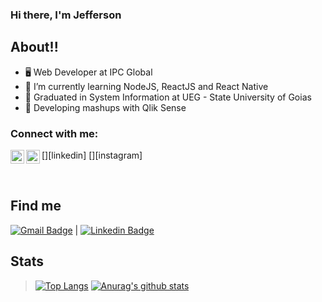 ### Hi there, I'm Jefferson

## About!!

- 🖥️ Web Developer at IPC Global
- 🌱 I’m currently learning NodeJS, ReactJS and React Native
- 👯 Graduated in System Information at UEG - State University of Goias
- 🥅 Developing mashups with Qlik Sense

### Connect with me:

[<img align="left" alt="jeffersonshibuya | LinkedIn" width="22px" src="https://cdn.jsdelivr.net/npm/simple-icons@v3/icons/linkedin.svg" />][linkedin]
[<img align="left" alt="jeffersonshibuya | Instagram" width="22px" src="https://cdn.jsdelivr.net/npm/simple-icons@v3/icons/instagram.svg" />][instagram]

<br />

## Find me

[![Gmail Badge](https://img.shields.io/badge/-jeffersonshibuya@gmail.com-c14438?style=flat-square&logo=Gmail&logoColor=white&link=mailto:jeffersonshibuya@gmail.com)](mailto:jeffersonshibuya@gmail.com) | [![Linkedin Badge](https://img.shields.io/badge/-JeffersonShibuya-blue?style=flat-square&logo=Linkedin&logoColor=white&link=https://www.linkedin.com/in/jeffersonshibuya)](https://www.linkedin.com/in/jeffersonshibuya)

## Stats

> [![Top Langs](https://github-readme-stats.vercel.app/api/top-langs/?username=jeffersonshibuya&exclude_repo=portfolio-tcb,bivar.github.io&show_icons=true&hide=html,teX&theme=dracula)](https://github.com/anuraghazra/github-readme-stats) [![Anurag's github stats](https://github-readme-stats.vercel.app/api?username=jeffersonshibuya&show_icons=true&theme=dracula)](https://github.com/anuraghazra/github-readme-stats)
